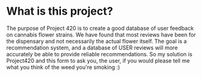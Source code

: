 # What is this project?
The purpose of Project 420 is to create a good database of user feedback on cannabis flower strains. We have found that most reviews have been for the dispensary and not necessarily the actual flower itself. The goal is a recommendation system, and a database of USER reviews will more accurately be able to provide reliable recommendations. So my solution is Project420 and this form to ask you, the user, if you would please tell me what you think of the weed you're smoking :)